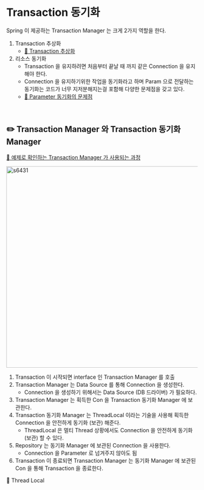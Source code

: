 # Transaction 동기화

Spring 이 제공하는 Transaction Manager 는 크게 2가지 역할을 한다.

1. Transaction 추상화
    - [🔗 Transaction 추상화](https://github.com/choideakook/TIL/blob/main/Spring/6%20DB%20접근%20핵심%20원리/4%20Transaction%20활용/230130%201%20Transaction%20추상화.md)
2. 리소스 동기화
    - Transaction 을 유지하려면 처음부터 끝날 때 까지 같은 Connection 을 유지해야 한다.
    - Connection 을 유지하기위한 작업을 동기화라고 하며 Param 으로 전달하는 동기화는 코드가 너무 지저분해지는걸 포함해 다양한 문제점을 갖고 있다.
    - [🔗 Parameter 동기화의 문제점](https://github.com/choideakook/TIL/blob/main/Spring/6%20DB%20접근%20핵심%20원리/4%20Transaction%20활용/230129%201%20Transaction%20의%20문제점.md)

<br>

## ✏️ Transaction Manager 와 Transaction 동기화 Manager

[🔗 예제로 확인하는 Transaction Manager 가 사용되는 과정](https://github.com/choideakook/TIL/blob/main/Spring/6%20DB%20접근%20핵심%20원리/4%20Transaction%20활용/230130%203%20Transaction%20Manager%20적용.md)

<img width="530" alt="s6431" src="https://user-images.githubusercontent.com/115536240/215630007-a8041040-0b15-4775-9d8e-6af69f9d506d.png">

1. Transaction 이 시작되면 interface 인 Transaction Manager 를 호출
2. Transaction Manager 는 Data Source 를 통해 Connection 을 생성한다.
    - Connection 을 생성하기 위해서는 Data Source (DB 드라이버) 가 필요하다.
3. Transaction Manager 는 획득한 Con 을 Transaction 동기화 Manager 에 보관한다.
4. Transaction 동기화 Manager 는 ThreadLocal 이라는 기술을 사용해 획득한 Connection 을 안전하게 동기화 (보관) 해준다.
    - ThreadLocal 은 멀티 Thread 상황에서도 Connection 을 안전하게 동기화 (보관) 할 수 있다.
5. Repository 는 동기화 Manager 에 보관된 Connection 을 사용한다.
    - Connection 을 Parameter 로 넘겨주지 않아도 됨
6. Transaction 이 종료되면 Transaction Manager 는 동기화 Manager 에 보관된 Con 을 통해 Transaction 을 종료한다.

🔗 Thread Local
